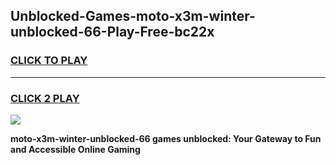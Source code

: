 
## Unblocked-Games-moto-x3m-winter-unblocked-66-Play-Free-bc22x
<h3>
<a href="https://premium76.site?title=moto-x3m-winter-unblocked-66&ref=12A">CLICK TO PLAY</a></h3>
<hr>

<h3>
<a href="https://premium76.site?title=moto-x3m-winter-unblocked-66&ref=12A">CLICK 2 PLAY</a>
  
</h3>

<a href="https://premium76.site?title=moto-x3m-winter-unblocked-66&ref=12A"><img src="https://clearcache.store/games.png"></a>


**moto-x3m-winter-unblocked-66 games unblocked: Your Gateway to Fun and Accessible Online Gaming**

